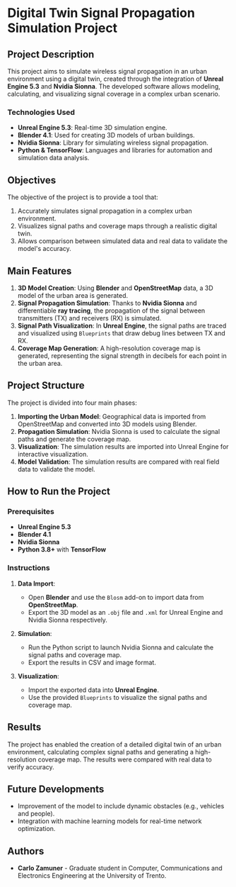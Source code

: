 # Digital Twin Signal Propagation Simulation Project

## Project Description

This project aims to simulate wireless signal propagation in an urban environment using a digital twin, created through the integration of **Unreal Engine 5.3** and **Nvidia Sionna**. The developed software allows modeling, calculating, and visualizing signal coverage in a complex urban scenario.

### Technologies Used
- **Unreal Engine 5.3**: Real-time 3D simulation engine.
- **Blender 4.1**: Used for creating 3D models of urban buildings.
- **Nvidia Sionna**: Library for simulating wireless signal propagation.
- **Python & TensorFlow**: Languages and libraries for automation and simulation data analysis.

## Objectives

The objective of the project is to provide a tool that:
1. Accurately simulates signal propagation in a complex urban environment.
2. Visualizes signal paths and coverage maps through a realistic digital twin.
3. Allows comparison between simulated data and real data to validate the model's accuracy.

## Main Features

1. **3D Model Creation**: Using **Blender** and **OpenStreetMap** data, a 3D model of the urban area is generated.
2. **Signal Propagation Simulation**: Thanks to **Nvidia Sionna** and differentiable **ray tracing**, the propagation of the signal between transmitters (TX) and receivers (RX) is simulated.
3. **Signal Path Visualization**: In **Unreal Engine**, the signal paths are traced and visualized using `Blueprints` that draw debug lines between TX and RX.
4. **Coverage Map Generation**: A high-resolution coverage map is generated, representing the signal strength in decibels for each point in the urban area.

## Project Structure

The project is divided into four main phases:
1. **Importing the Urban Model**: Geographical data is imported from OpenStreetMap and converted into 3D models using Blender.
2. **Propagation Simulation**: Nvidia Sionna is used to calculate the signal paths and generate the coverage map.
3. **Visualization**: The simulation results are imported into Unreal Engine for interactive visualization.
4. **Model Validation**: The simulation results are compared with real field data to validate the model.

## How to Run the Project

### Prerequisites
- **Unreal Engine 5.3**
- **Blender 4.1**
- **Nvidia Sionna**
- **Python 3.8+** with **TensorFlow**

### Instructions

1. **Data Import**:
   - Open **Blender** and use the `Blosm` add-on to import data from **OpenStreetMap**.
   - Export the 3D model as an `.obj` file and `.xml` for Unreal Engine and Nvidia Sionna respectively.

2. **Simulation**:
   - Run the Python script to launch Nvidia Sionna and calculate the signal paths and coverage map.
   - Export the results in CSV and image format.

3. **Visualization**:
   - Import the exported data into **Unreal Engine**.
   - Use the provided `Blueprints` to visualize the signal paths and coverage map.

## Results

The project has enabled the creation of a detailed digital twin of an urban environment, calculating complex signal paths and generating a high-resolution coverage map. The results were compared with real data to verify accuracy.

## Future Developments

- Improvement of the model to include dynamic obstacles (e.g., vehicles and people).
- Integration with machine learning models for real-time network optimization.

## Authors

- **Carlo Zamuner** - Graduate student in Computer, Communications and Electronics Engineering at the University of Trento.

